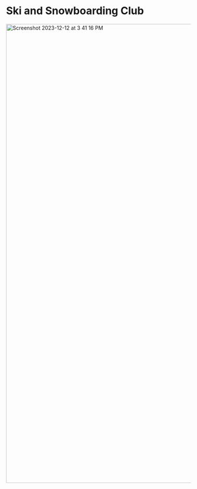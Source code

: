 # Ski and Snowboarding Club
<img width="1248" alt="Screenshot 2023-12-12 at 3 41 16 PM" src="https://github.com/Simpson-Computer-Technologies-Research/skisnowboardclub-concept/assets/75189508/5de470dc-5704-4022-91ef-d4b606e029a5">
